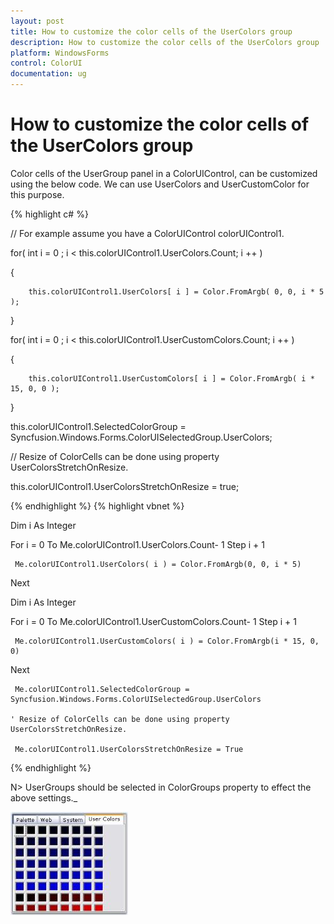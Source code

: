 ```yaml
---
layout: post
title: How to customize the color cells of the UserColors group
description: How to customize the color cells of the UserColors group
platform: WindowsForms
control: ColorUI
documentation: ug
---
```

# How to customize the color cells of the UserColors group

Color cells of the UserGroup panel in a ColorUIControl, can be customized using the below code. We can use UserColors and UserCustomColor for this purpose.



{% highlight c# %}

// For example assume you have a ColorUIControl colorUIControl1.

for( int i = 0 ; i < this.colorUIControl1.UserColors.Count; i ++ )

{

        this.colorUIControl1.UserColors[ i ] = Color.FromArgb( 0, 0, i * 5 );

}

for( int i = 0 ; i < this.colorUIControl1.UserCustomColors.Count; i ++ )

{

        this.colorUIControl1.UserCustomColors[ i ] = Color.FromArgb( i * 15, 0, 0 );

}

this.colorUIControl1.SelectedColorGroup = Syncfusion.Windows.Forms.ColorUISelectedGroup.UserColors;



// Resize of ColorCells can be done using property UserColorsStretchOnResize.

this.colorUIControl1.UserColorsStretchOnResize = true;



{% endhighlight  %}
{% highlight vbnet %}



Dim i As Integer

For  i = 0  To  Me.colorUIControl1.UserColors.Count- 1  Step  i  + 1

     Me.colorUIControl1.UserColors( i ) = Color.FromArgb(0, 0, i * 5)

Next

Dim i As Integer

For  i = 0  To  Me.colorUIControl1.UserCustomColors.Count- 1  Step  i  + 1

     Me.colorUIControl1.UserCustomColors( i ) = Color.FromArgb(i * 15, 0, 0)

Next

     Me.colorUIControl1.SelectedColorGroup = Syncfusion.Windows.Forms.ColorUISelectedGroup.UserColors

    ' Resize of ColorCells can be done using property UserColorsStretchOnResize.

     Me.colorUIControl1.UserColorsStretchOnResize = True
{% endhighlight  %}

N> UserGroups should be selected in ColorGroups property to effect the above settings._

![](FAQ_images/Overview_img245.jpeg) 
